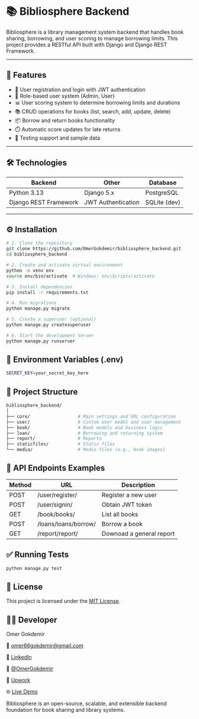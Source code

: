 # 📚 Bibliosphere Backend

Bibliosphere is a library management system backend that handles book sharing, borrowing, and user scoring to manage borrowing limits. This project provides a RESTful API built with Django and Django REST Framework.

---

## 🚀 Features

- 🔐 User registration and login with JWT authentication  
- 👥 Role-based user system (Admin, User)  
- 📊 User scoring system to determine borrowing limits and durations  
- 📚 CRUD operations for books (list, search, add, update, delete)  
- 📦 Borrow and return books functionality  
- ⏱️ Automatic score updates for late returns  
- 🧪 Testing support and sample data  

---

## 🛠️ Technologies

| Backend          | Other                | Database        |
|------------------|----------------------|-----------------|
| Python 3.13      | Django 5.x           | PostgreSQL      |
| Django REST Framework | JWT Authentication | SQLite (dev)    |

---

## ⚙️ Installation

```bash
# 1. Clone the repository
git clone https://github.com/OmerGokdemir/bibliosphere_backend.git
cd bibliosphere_backend

# 2. Create and activate virtual environment
python -m venv env
source env/bin/activate  # Windows: env\Scripts\activate

# 3. Install dependencies
pip install -r requirements.txt

# 4. Run migrations
python manage.py migrate

# 5. Create a superuser (optional)
python manage.py createsuperuser

# 6. Start the development server
python manage.py runserver
```

## 🔑 Environment Variables (.env)
```bash
SECRET_KEY=your_secret_key_here
```

## 📁 Project Structure

```bash
bibliosphere_backend/
│
├── core/                  # Main settings and URL configuration
├── user/                  # Custom User model and user management
├── book/                  # Book models and business logic
├── loan/                  # Borrowing and returning system
├── report/                # Reports
├── staticfiles/           # Static files
└── media/                 # Media files (e.g., book images)
```

## 📮 API Endpoints Examples

Method	| URL	| Description
---|---|---
POST|	/user/register/	      |Register a new user
POST|	/user/signin/  	      |Obtain JWT token
GET|	/book/books/	        |List all books
POST|	/loans/loans/borrow/	|Borrow a book
GET|	/report/report/	      |Downoad a general report

## ✅ Running Tests

```bash
python manage.py test
```

## 📄 License

This project is licensed under the [MIT License](LICENSE).

## 🧑‍💻 Developer

Omer Gokdemir

📧 omer66gokdemir@gmail.com

🔗 [LinkedIn](https://www.linkedin.com/in/omer-gokdemir/)

🐙 [@OmerGokdemir](https://github.com/OmerGokdemir)

💼 [Upwork](https://www.upwork.com/freelancers/~01cf80f9e22cf120e3)

🌐 [Live Demo](https://skyiron.pythonanywhere.com/)


Bibliosphere is an open-source, scalable, and extensible backend foundation for book sharing and library systems.
